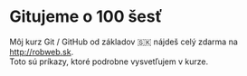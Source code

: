 # Gitujeme o 100 šesť

Môj kurz Git / GitHub od základov 🇸🇰 nájdeš celý zdarma na http://robweb.sk.  
Toto sú príkazy, ktoré podrobne vysvetľujem v kurze.
